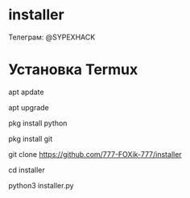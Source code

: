 # installer
Телеграм: @SYPEXHACK
# Установка Termux
apt apdate


apt upgrade

pkg install python

pkg install git

git clone https://github.com/777-FOXik-777/installer

cd installer

python3 installer.py
